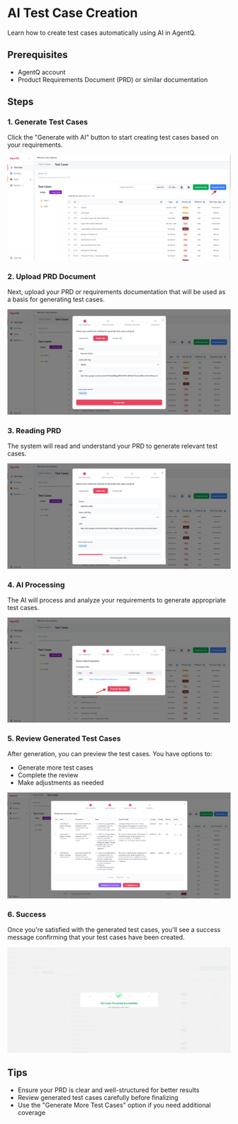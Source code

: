 # AI Test Case Creation

Learn how to create test cases automatically using AI in AgentQ.

## Prerequisites
- AgentQ account
- Product Requirements Document (PRD) or similar documentation

## Steps

### 1. Generate Test Cases
Click the "Generate with AI" button to start creating test cases based on your requirements.

![Generate with AI Button](/img/tutorial/AI%20Test%20Case%20Creation/click%20button%20generate%20with%20ai.png)

### 2. Upload PRD Document
Next, upload your PRD or requirements documentation that will be used as a basis for generating test cases.

![Upload PRD Example](/img/tutorial/AI%20Test%20Case%20Creation/contoh%20lampirkan%20prd%20.png)

### 3. Reading PRD
The system will read and understand your PRD to generate relevant test cases.

![Reading PRD Process](/img/tutorial/AI%20Test%20Case%20Creation/proses%20membaca%20prd.png)

### 4. AI Processing
The AI will process and analyze your requirements to generate appropriate test cases.

![AI Processing Data](/img/tutorial/AI%20Test%20Case%20Creation/data%20prosesing.png)

### 5. Review Generated Test Cases
After generation, you can preview the test cases. You have options to:
- Generate more test cases
- Complete the review
- Make adjustments as needed

![Preview Test Cases](/img/tutorial/AI%20Test%20Case%20Creation/preview%20test%20case%20and%20button%20generate%20more%20test%20case%20atau%20complete%20review.png)

### 6. Success
Once you're satisfied with the generated test cases, you'll see a success message confirming that your test cases have been created.

![Success Message](/img/tutorial/AI%20Test%20Case%20Creation/success%20generate%20tc.png)

## Tips
- Ensure your PRD is clear and well-structured for better results
- Review generated test cases carefully before finalizing
- Use the "Generate More Test Cases" option if you need additional coverage